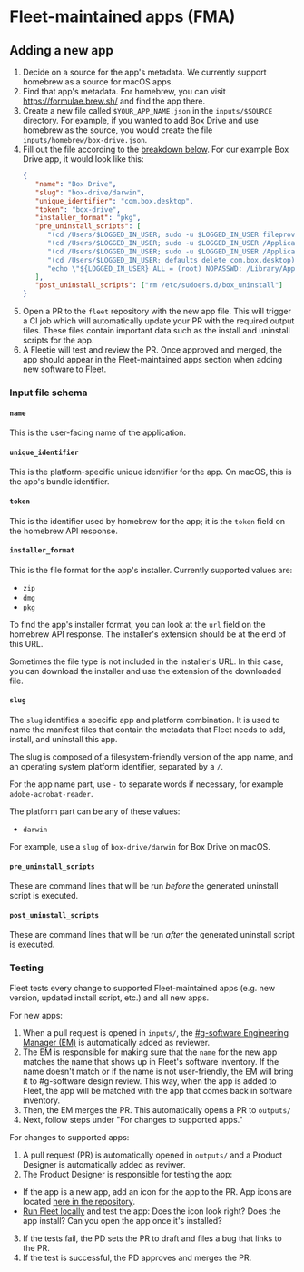 # Fleet-maintained apps (FMA)

## Adding a new app

1. Decide on a source for the app's metadata. We currently support homebrew as a source for macOS apps.
2. Find that app's metadata. For homebrew, you can visit https://formulae.brew.sh/ and find the app there.
3. Create a new file called `$YOUR_APP_NAME.json` in the `inputs/$SOURCE` directory. For
   example, if you wanted to add Box Drive and use homebrew as the source, you would create the
   file `inputs/homebrew/box-drive.json`.
4. Fill out the file according to the [breakdown below](#input-file-schema). For our example Box Drive app, it would look like this:
   ```json
   {
      "name": "Box Drive",
      "slug": "box-drive/darwin",
      "unique_identifier": "com.box.desktop",
      "token": "box-drive",
      "installer_format": "pkg",
      "pre_uninstall_scripts": [
         "(cd /Users/$LOGGED_IN_USER; sudo -u $LOGGED_IN_USER fileproviderctl domain remove -A com.box.desktop.boxfileprovider)",
         "(cd /Users/$LOGGED_IN_USER; sudo -u $LOGGED_IN_USER /Applications/Box.app/Contents/MacOS/fpe/streem --remove-fpe-domain-and-archive-unsynced-content Box)",
         "(cd /Users/$LOGGED_IN_USER; sudo -u $LOGGED_IN_USER /Applications/Box.app/Contents/MacOS/fpe/streem --remove-fpe-domain-and-preserve-unsynced-content Box)",
         "(cd /Users/$LOGGED_IN_USER; defaults delete com.box.desktop)",
         "echo \"${LOGGED_IN_USER} ALL = (root) NOPASSWD: /Library/Application\\ Support/Box/uninstall_box_drive_r\" >> /etc/sudoers.d/box_uninstall"
      ],
      "post_uninstall_scripts": ["rm /etc/sudoers.d/box_uninstall"]
   }
   ```
5. Open a PR to the `fleet` repository with the new app file. This will trigger a CI job which will automatically update your PR with the required output files. These files contain important data such as the install and uninstall scripts for the app.
6. A Fleetie will test and review the PR. Once approved and merged, the app should appear in the Fleet-maintained apps section when adding new software to Fleet.

### Input file schema

#### `name`
This is the user-facing name of the application.

#### `unique_identifier`
This is the platform-specific unique identifier for the app. On macOS, this is the app's bundle identifier.

#### `token`
This is the identifier used by homebrew for the app; it is the `token` field on the homebrew API response.

#### `installer_format`
This is the file format for the app's installer. Currently supported values are:
- `zip`
- `dmg`
- `pkg`

To find the app's installer format, you can look at the `url` field on the homebrew API response. The installer's extension should be at the end of this URL. 

Sometimes the file type is not included in the installer's URL. In this case, you can download the installer and use the extension of the downloaded file.

#### `slug`
The `slug` identifies a specific app and platform combination. It is used to name the manifest files that contain the metadata that Fleet needs to add, install, and uninstall this app. 

The slug is composed of a filesystem-friendly version of the app name, and an operating system platform identifier, separated by a `/`.

For the app name part, use `-` to separate words if necessary, for example `adobe-acrobat-reader`. 

The platform part can be any of these values:
- `darwin`

For example, use a `slug` of `box-drive/darwin` for Box Drive on macOS.

#### `pre_uninstall_scripts`
These are command lines that will be run _before_ the generated uninstall script is executed.

#### `post_uninstall_scripts`
These are command lines that will be run _after_ the generated uninstall script is executed.

### Testing

Fleet tests every change to supported Fleet-maintained apps (e.g. new version, updated install script, etc.) and all new apps.

For new apps:

1. When a pull request is opened in `inputs/`, the [#g-software Engineering Manager (EM)](https://fleetdm.com/handbook/company/product-groups#software-group) is automatically added as reviewer.
2. The EM is responsible for making sure that the `name` for the new app matches the name that shows up in Fleet's software inventory. If the name doesn't match or if the name is not user-friendly, the EM will bring it to #g-software design review. This way, when the app is added to Fleet, the app will be matched with the app that comes back in software inventory.
3. Then, the EM merges the PR. This automatically opens a PR to `outputs/`
4. Next, follow steps under "For changes to supported apps." 

For changes to supported apps:

1. A pull request (PR) is automatically opened in `outputs/` and a Product Designer is automatically added as reviwer.
2. The Product Designer is responsible for testing the app:
- If the app is a new app, add an icon for the app to the PR. App icons are located [here in the repository](https://github.com/fleetdm/fleet/tree/main/frontend/pages/SoftwarePage/components/icons).
- [Run Fleet locally](https://github.com/fleetdm/fleet/blob/main/docs/Contributing/Building-Fleet.md#clone-and-build) and test the app: Does the icon look right? Does the app install? Can you open the app once it's installed?
3. If the tests fail, the PD sets the PR to draft and files a bug that links to the PR.
4. If the test is successful, the PD approves and merges the PR.

